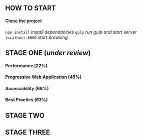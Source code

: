 ## HOW TO START
#### Clone the project

 `npm install` *Install dependancies*
 `gulp` *run gulp and start server*
 `localhost:8000` *start browsing*

## STAGE ONE (*under review*)
#### Performance (22%)
#### Progressive Web Application (45%)
#### Accessability (68%)
#### Best Practics (63%)

## STAGE TWO

## STAGE THREE
